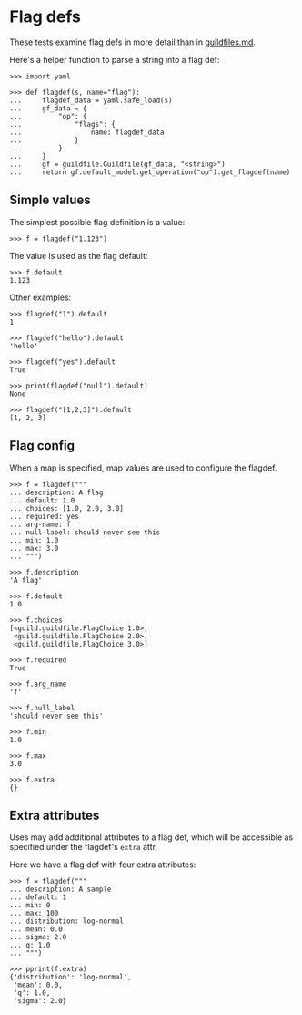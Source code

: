 # Flag defs

These tests examine flag defs in more detail than in
[guildfiles.md](guildfiles.md).

Here's a helper function to parse a string into a flag def:

    >>> import yaml

    >>> def flagdef(s, name="flag"):
    ...     flagdef_data = yaml.safe_load(s)
    ...     gf_data = {
    ...         "op": {
    ...             "flags": {
    ...                 name: flagdef_data
    ...             }
    ...         }
    ...     }
    ...     gf = guildfile.Guildfile(gf_data, "<string>")
    ...     return gf.default_model.get_operation("op").get_flagdef(name)

## Simple values

The simplest possible flag definition is a value:

    >>> f = flagdef("1.123")

The value is used as the flag default:

    >>> f.default
    1.123

Other examples:

    >>> flagdef("1").default
    1

    >>> flagdef("hello").default
    'hello'

    >>> flagdef("yes").default
    True

    >>> print(flagdef("null").default)
    None

    >>> flagdef("[1,2,3]").default
    [1, 2, 3]

## Flag config

When a map is specified, map values are used to configure the flagdef.

    >>> f = flagdef("""
    ... description: A flag
    ... default: 1.0
    ... choices: [1.0, 2.0, 3.0]
    ... required: yes
    ... arg-name: f
    ... null-label: should never see this
    ... min: 1.0
    ... max: 3.0
    ... """)

    >>> f.description
    'A flag'

    >>> f.default
    1.0

    >>> f.choices
    [<guild.guildfile.FlagChoice 1.0>,
     <guild.guildfile.FlagChoice 2.0>,
     <guild.guildfile.FlagChoice 3.0>]

    >>> f.required
    True

    >>> f.arg_name
    'f'

    >>> f.null_label
    'should never see this'

    >>> f.min
    1.0

    >>> f.max
    3.0

    >>> f.extra
    {}

## Extra attributes

Uses may add additional attributes to a flag def, which will be
accessible as specified under the flagdef's `extra` attr.

Here we have a flag def with four extra attributes:

    >>> f = flagdef("""
    ... description: A sample
    ... default: 1
    ... min: 0
    ... max: 100
    ... distribution: log-normal
    ... mean: 0.0
    ... sigma: 2.0
    ... q: 1.0
    ... """)

    >>> pprint(f.extra)
    {'distribution': 'log-normal',
     'mean': 0.0,
     'q': 1.0,
     'sigma': 2.0}
